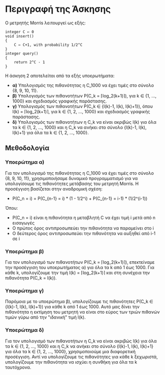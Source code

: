 # Περιγραφή της Άσκησης

Ο μετρητής Morris λειτουργεί ως εξής:
```
integer C ← 0
void insert()
{
    C ← C+1, with probability 1/2^C
}
integer query()
{
    return 2^C - 1
}
```

Η άσκηση 2 αποτελείται από τα εξής υποερωτήματα:

- **α)** Υπολογισμός της πιθανότητας η C_1000 να έχει τιμές στο σύνολο {8, 9, 10, 11}.
- **β)** Υπολογισμός των πιθανοτήτων P(C_k = ⌈log_2(k+1)⌉), για k ∈ {1, ..., 1000} και σχεδιασμός γραφικής παράστασης.
- **γ)** Υπολογισμός των πιθανοτήτων P(C_k ∈ {l(k)-1, l(k), l(k)+1}), όπου l(k) = ⌈log_2(k+1)⌉, για k ∈ {1, 2, ..., 1000} και σχεδιασμός γραφικής παράστασης.
- **δ)** Υπολογισμός των πιθανοτήτων η C_k να είναι ακριβώς l(k) για όλα τα k ∈ {1, 2, ..., 1000} και η C_k να ανήκει στο σύνολο {l(k)-1, l(k), l(k)+1} για όλα τα k ∈ {1, 2, ..., 1000}.

## Μεθοδολογία

### Υποερώτημα α)

Για τον υπολογισμό της πιθανότητας η C_1000 να έχει τιμές στο σύνολο {8, 9, 10, 11}, χρησιμοποιήσαμε δυναμικό προγραμματισμό για να υπολογίσουμε τις πιθανότητες μετάβασης του μετρητή Morris. Η προσέγγιση βασίζεται στην αναδρομική σχέση:

- P(C_n = i) = P(C_{n-1} = i) * (1 - 1/2^i) + P(C_{n-1} = i-1) * (1/2^(i-1))

Όπου:
- P(C_n = i) είναι η πιθανότητα η μεταβλητή C να έχει τιμή i μετά από n εισαγωγές
- Ο πρώτος όρος αντιπροσωπεύει την πιθανότητα να παραμείνει στο i
- Ο δεύτερος όρος αντιπροσωπεύει την πιθανότητα να αυξηθεί από i-1 σε i

### Υποερώτημα β)

Για τον υπολογισμό των πιθανοτήτων P(C_k = ⌈log_2(k+1)⌉), επεκτείναμε την προσέγγιση του υποερωτήματος α) για όλα τα k από 1 έως 1000. Για κάθε k, υπολογίζουμε την τιμή l(k) = ⌈log_2(k+1)⌉ και στη συνέχεια την πιθανότητα P(C_k = l(k)).

### Υποερώτημα γ)

Παρόμοια με το υποερώτημα β), υπολογίζουμε τις πιθανότητες P(C_k ∈ {l(k)-1, l(k), l(k)+1}) για κάθε k από 1 έως 1000. Αυτό μας δίνει την πιθανότητα η εκτίμηση του μετρητή να είναι στο εύρος των τριών πιθανών τιμών γύρω από την "ιδανική" τιμή l(k).

### Υποερώτημα δ)

Για τον υπολογισμό των πιθανοτήτων η C_k να είναι ακριβώς l(k) για όλα τα k ∈ {1, 2, ..., 1000} και η C_k να ανήκει στο σύνολο {l(k)-1, l(k), l(k)+1} για όλα τα k ∈ {1, 2, ..., 1000}, χρησιμοποιούμε μια διαφορετική προσέγγιση. Αντί να υπολογίζουμε τις πιθανότητες για κάθε k ξεχωριστά, υπολογίζουμε την πιθανότητα να ισχύει η συνθήκη για όλα τα k ταυτόχρονα.